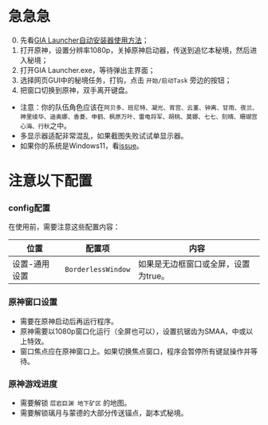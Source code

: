 # 急急急

0. 先看[GIA Launcher自动安装器使用方法](install.md)；
1. 打开原神，设置分辨率1080p，关掉原神启动器，传送到追忆本秘境，然后进入秘境；
2. 打开GIA Launcher.exe，等待弹出主界面；
3. 选择网页GUI中的秘境任务，打钩，点击 `开始/启动Task` 旁边的按钮；
4. 把窗口切换到原神，双手离开键盘。

- 注意：你的队伍角色应该在`阿贝多、班尼特、凝光、宵宫、云堇、钟离、甘雨、夜兰、神里绫华、迪奥娜、香菱、申鹤、枫原万叶、雷电将军、胡桃、莫娜、七七、刻晴、珊瑚宫心海、行秋`之中。
- 多显示器适配非常混乱，如果截图失败试试单显示器。
- 如果你的系统是Windows11，看[issue](https://github.com/GengGode/cvAutoTrack/issues/9)。

# 注意以下配置

### config配置

在使用前，需要注意这些配置内容：

| 位置      | 配置项                | 内容                   |
| ------- | ------------------ | -------------------- |
| 设置-通用设置 | `BorderlessWindow` | 如果是无边框窗口或全屏，设置为true。 |

### 原神窗口设置

- 需要在原神启动后再运行程序。
- 原神需要以1080p窗口化运行（全屏也可以），设置抗锯齿为SMAA，中或以上特效。
- 窗口焦点应在原神窗口上。如果切换焦点窗口，程序会暂停所有键鼠操作并等待。

### 原神游戏进度

- 需要解锁 `层岩巨渊 地下矿区` 的地图。
- 需要解锁璃月与蒙德的大部分传送锚点，副本式秘境。

